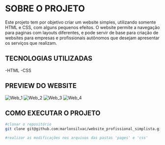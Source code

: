 # SOBRE O PROJETO
Este projeto tem por objetivo criar um website simples, utilizando somente HTML e CSS, com alguns pequenos efeitos. O website permite a navegação para paginas com layouts diferentes, e pode servir de base para criação de websites para empresas e profissionais autônomos que desejam apresentar os serviços que realizam.

## TECNOLOGIAS UTILIZADAS
-HTML
-CSS

## PREVIEW DO WEBSITE
![Web_1](https://github.com/marlonsilvac/website_profissional_simplista/blob/main/assets/Preview%2001.PNG)
![Web_2](https://github.com/marlonsilvac/website_profissional_simplista/blob/main/assets/Preview%2002.PNG)
![Web_3](https://github.com/marlonsilvac/website_profissional_simplista/blob/main/assets/Preview%2003.PNG)
![Web_4](https://github.com/marlonsilvac/website_profissional_simplista/blob/main/assets/Preview%2004.PNG)

## COMO EXECUTAR O PROJETO
```bash
#clonar o repositório
git clone git@github.com:marlonsilvac/website_profissional_simplista.git

#realizar as modificações nos arquivos das pastas 'pages' e 'css'
